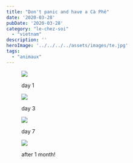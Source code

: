 ```yaml
---
title: "Don't panic and have a Cà Phê"
date: '2020-03-28'
pubDate: '2020-03-28'
category: "le-chez-soi"
  - "vietnam"
description: ''
heroImage: '../../../../assets/images/te.jpg'
tags:
  - "animaux"
---
```


<figure>

![](https://malparty.cluster010.ovh.net/wp-content/uploads/2021/01/img_20200222_1105193589946826563344312-edited.jpg)

<figcaption>

day 1

</figcaption>

</figure>

<figure>

![](http://malparty.fr/wp-content/uploads/2020/03/img_1582550851212_158255126113096564781928573047.jpg)

<figcaption>

day 3

</figcaption>

</figure>

<!--more-->

<figure>

![](http://malparty.fr/wp-content/uploads/2020/03/img_20200229_105245735290225455436167.jpg)

<figcaption>

day 7

</figcaption>

</figure>

<figure>

![](http://malparty.fr/wp-content/uploads/2020/03/img_20200321_1452352409818399276059007.jpg)

<figcaption>

after 1 month!

</figcaption>

</figure>
